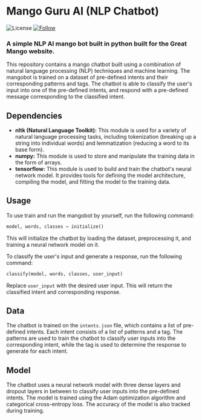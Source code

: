 # Mango Guru AI (NLP Chatbot)
![License](https://img.shields.io/aur/license/apache-spark)
[![Follow](https://img.shields.io/github/followers/UrMango?label=Follow%20Me&style=social)](https://github.com/UrMango)
### A simple NLP AI mango bot built in python built for the Great Mango website.

This repository contains a mango chatbot built using a combination of natural language processing (NLP) techniques and machine learning. The mangobot is trained on a dataset of pre-defined intents and their corresponding patterns and tags. The chatbot is able to classify the user's input into one of the pre-defined intents, and respond with a pre-defined message corresponding to the classified intent.

## Dependencies
- **nltk (Natural Language Toolkit):** This module is used for a variety of natural language processing tasks, including tokenization (breaking up a string into individual words) and lemmatization (reducing a word to its base form).
- **numpy:** This module is used to store and manipulate the training data in the form of arrays.
- **tensorflow:** This module is used to build and train the chatbot's neural network model. It provides tools for defining the model architecture, compiling the model, and fitting the model to the training data.

## Usage
To use train and run the mangobot by yourself, run the following command:

```python
model, words, classes = initialize()
```

This will initialize the chatbot by loading the dataset, preprocessing it, and training a neural network model on it.

To classify the user's input and generate a response, run the following command:

```python
classify(model, words, classes, user_input)
```

Replace `user_input` with the desired user input. This will return the classified intent and corresponding response.

## Data
The chatbot is trained on the `intents.json` file, which contains a list of pre-defined intents. Each intent consists of a list of patterns and a tag. The patterns are used to train the chatbot to classify user inputs into the corresponding intent, while the tag is used to determine the response to generate for each intent.

## Model
The chatbot uses a neural network model with three dense layers and dropout layers in between to classify user inputs into the pre-defined intents. The model is trained using the Adam optimization algorithm and categorical cross-entropy loss. The accuracy of the model is also tracked during training.
